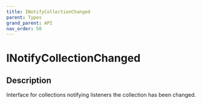 ```yaml
---
title: INotifyCollectionChanged
parent: Types
grand_parent: API
nav_order: 50
---
```


# INotifyCollectionChanged

## Description

Interface for collections notifying listeners the collection has been changed.
